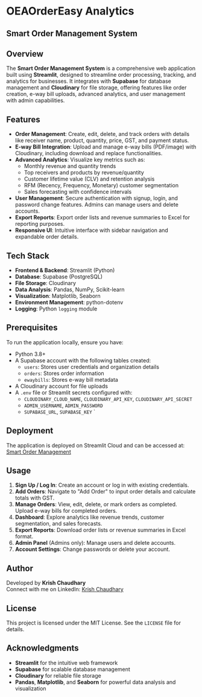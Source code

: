 # OEAOrderEasy Analytics

## Smart Order Management System
## Overview
The **Smart Order Management System** is a comprehensive web application built using **Streamlit**, designed to streamline order processing, tracking, and analytics for businesses. It integrates with **Supabase** for database management and **Cloudinary** for file storage, offering features like order creation, e-way bill uploads, advanced analytics, and user management with admin capabilities.

## Features
- **Order Management**: Create, edit, delete, and track orders with details like receiver name, product, quantity, price, GST, and payment status.
- **E-way Bill Integration**: Upload and manage e-way bills (PDF/image) with Cloudinary, including download and replace functionalities.
- **Advanced Analytics**: Visualize key metrics such as:
  - Monthly revenue and quantity trends
  - Top receivers and products by revenue/quantity
  - Customer lifetime value (CLV) and retention analysis
  - RFM (Recency, Frequency, Monetary) customer segmentation
  - Sales forecasting with confidence intervals
- **User Management**: Secure authentication with signup, login, and password change features. Admins can manage users and delete accounts.
- **Export Reports**: Export order lists and revenue summaries to Excel for reporting purposes.
- **Responsive UI**: Intuitive interface with sidebar navigation and expandable order details.

## Tech Stack
- **Frontend & Backend**: Streamlit (Python)
- **Database**: Supabase (PostgreSQL)
- **File Storage**: Cloudinary
- **Data Analysis**: Pandas, NumPy, Scikit-learn
- **Visualization**: Matplotlib, Seaborn
- **Environment Management**: python-dotenv
- **Logging**: Python `logging` module

## Prerequisites
To run the application locally, ensure you have:
- Python 3.8+
- A Supabase account with the following tables created:
  - `users`: Stores user credentials and organization details
  - `orders`: Stores order information
  - `ewaybills`: Stores e-way bill metadata
- A Cloudinary account for file uploads
- A `.env` file or Streamlit secrets configured with:
  - `CLOUDINARY_CLOUD_NAME`, `CLOUDINARY_API_KEY`, `CLOUDINARY_API_SECRET`
  - `ADMIN_USERNAME`, `ADMIN_PASSWORD`
  - `SUPABASE_URL`, `SUPABASE_KEY`
`


## Deployment
The application is deployed on Streamlit Cloud and can be accessed at:  
[Smart Order Management](https://oea-ordereasy-analytic.streamlit.app/)

## Usage
1. **Sign Up / Log In**: Create an account or log in with existing credentials.
2. **Add Orders**: Navigate to "Add Order" to input order details and calculate totals with GST.
3. **Manage Orders**: View, edit, delete, or mark orders as completed. Upload e-way bills for completed orders.
4. **Dashboard**: Explore analytics like revenue trends, customer segmentation, and sales forecasts.
5. **Export Reports**: Download order lists or revenue summaries in Excel format.
6. **Admin Panel** (Admins only): Manage users and delete accounts.
7. **Account Settings**: Change passwords or delete your account.



## Author
Developed by **Krish Chaudhary**  
Connect with me on LinkedIn: [Krish Chaudhary](https://www.linkedin.com/in/krish-chaudhary-krc8252)

## License
This project is licensed under the MIT License. See the `LICENSE` file for details.

## Acknowledgments
- **Streamlit** for the intuitive web framework
- **Supabase** for scalable database management
- **Cloudinary** for reliable file storage
- **Pandas**, **Matplotlib**, and **Seaborn** for powerful data analysis and visualization
